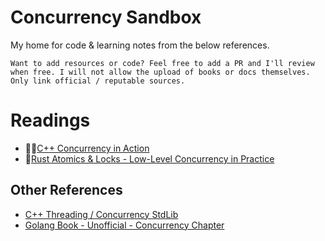 # Concurrency Sandbox
My home for code & learning notes from the below references.

`Want to add resources or code? Feel free to add a PR and I'll review when free. I will not allow the upload of books or docs themselves. Only link official / reputable sources.`

# Readings
- 📖💵[C++ Concurrency in Action](https://www.manning.com/books/c-plus-plus-concurrency-in-action)
- 📖[Rust Atomics & Locks - Low-Level Concurrency in Practice](https://marabos.nl/atomics/)


## Other References
- [C++ Threading / Concurrency StdLib](https://en.cppreference.com/w/cpp/thread)
- [Golang Book - Unofficial - Concurrency Chapter](https://www.golang-book.com/books/intro/10)
